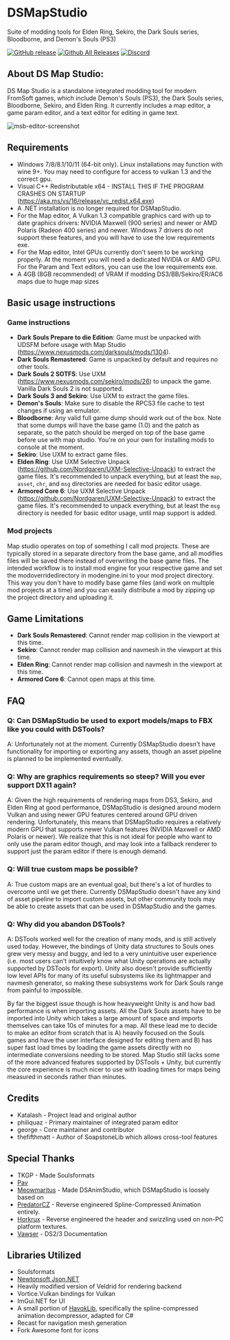 # DSMapStudio

Suite of modding tools for Elden Ring, Sekiro, the Dark Souls series, Bloodborne, and Demon's Souls (PS3)

[![GitHub release](https://img.shields.io/github/release/soulsmods/DSMapStudio.svg)](https://github.com/soulsmods/DSMapStudio/releases/latest)
[![Github All Releases](https://img.shields.io/github/downloads/soulsmods/DSMapStudio/total.svg)](https://github.com/soulsmods/DSMapStudio/releases/latest)
[![Discord](https://img.shields.io/badge/Discord%20-%237289DA.svg?&logo=discord&logoColor=white)](https://discord.com/invite/CKDBCUFhB3)

## About DS Map Studio:
DS Map Studio is a standalone integrated modding tool for modern FromSoft games, which include Demon's Souls (PS3), the Dark Souls series, Bloodborne, Sekiro, and Elden Ring. It currently includes a map editor, a game param editor, and a text editor for editing in game text.

![msb-editor-screenshot](https://user-images.githubusercontent.com/44953920/209740902-ab75c7fb-e281-4833-aeab-4c2ea41da815.png)

## Requirements
* Windows 7/8/8.1/10/11 (64-bit only). Linux installations may function with wine 9+. You may need to configure for access to vulkan 1.3 and the correct gpu.
* Visual C++ Redistributable x64 - INSTALL THIS IF THE PROGRAM CRASHES ON STARTUP (https://aka.ms/vs/16/release/vc_redist.x64.exe)
* A .NET installation is no longer required for DSMapStudio.
* For the Map editor, A Vulkan 1.3 compatible graphics card with up to date graphics drivers: NVIDIA Maxwell (900 series) and newer or AMD Polaris (Radeon 400 series) and newer. Windows 7 drivers do not support these features, and you will have to use the low requirements exe.
* For the Map editor, Intel GPUs currently don't seem to be working properly. At the moment you will need a dedicated NVIDIA or AMD GPU. For the Param and Text editors, you can use the low requirements exe.
* A 4GB (8GB recommended) of VRAM if modding DS3/BB/Sekiro/ER/AC6 maps due to huge map sizes

## Basic usage instructions
### Game instructions
* **Dark Souls Prepare to die Edition**: Game must be unpacked with UDSFM before usage with Map Studio (https://www.nexusmods.com/darksouls/mods/1304).
* **Dark Souls Remastered**: Game is unpacked by default and requires no other tools.
* **Dark Souls 2 SOTFS**: Use UXM (https://www.nexusmods.com/sekiro/mods/26) to unpack the game. Vanilla Dark Souls 2 is not supported.
* **Dark Souls 3 and Sekiro**: Use UXM to extract the game files.
* **Demon's Souls**: Make sure to disable the RPCS3 file cache to test changes if using an emulator.
* **Bloodborne**: Any valid full game dump should work out of the box. Note that some dumps will have the base game (1.0) and the patch as separate, so the patch should be merged on top of the base game before use with map studio. You're on your own for installing mods to console at the moment.
* **Sekiro**: Use UXM to extract game files.
* **Elden Ring**: Use UXM Selective Unpack (https://github.com/Nordgaren/UXM-Selective-Unpack) to extract the game files. It's recommended to unpack everything, but at least the `map`, `asset`, `chr`, and `msg` directories are needed for basic editor usage.
* **Armored Core 6**: Use UXM Selective Unpack (https://github.com/Nordgaren/UXM-Selective-Unpack) to extract the game files. It's recommended to unpack everything, but at least the `msg` directory is needed for basic editor usage, until map support is added.

### Mod projects
Map studio operates on top of something I call mod projects. These are typically stored in a separate directory from the base game, and all modifies files will be saved there instead of overwriting the base game files. The intended workflow is to install mod engine for your respective game and set the modoverridedirectory in modengine.ini to your mod project directory. This way you don't have to modify base game files (and work on multiple mod projects at a time) and you can easily distribute a mod by zipping up the project directory and uploading it.

## Game Limitations
* **Dark Souls Remastered**: Cannot render map collision in the viewport at this time.
* **Sekiro**: Cannot render map collision and navmesh in the viewport at this time.
* **Elden Ring**: Cannot render map collision and navmesh in the viewport at this time.
* **Armored Core 6**: Cannot open maps at this time.

## FAQ

### Q: Can DSMapStudio be used to export models/maps to FBX like you could with DSTools?
A: Unfortunately not at the moment. Currently DSMapStudio doesn't have functionality for importing or exporting any assets, though an asset pipeline is planned to be implemented eventually.

### Q: Why are graphics requirements so steep? Will you ever support DX11 again?
A: Given the high requirements of rendering maps from DS3, Sekiro, and Elden Ring at good performance, DSMapStudio is designed around modern Vulkan and using newer GPU features centered around GPU driven rendering. Unfortunately, this means that DSMapStudio requires a relatively modern GPU that supports newer Vulkan features (NVIDIA Maxwell or AMD Polaris or newer). We realize that this is not ideal for people who want to only use the param editor though, and may look into a fallback renderer to support just the param editor if there is enough demand.

### Q: Will true custom maps be possible?
A: True custom maps are an eventual goal, but there's a lot of hurdles to overcome until we get there. Currently DSMapStudio doesn't have any kind of asset pipeline to import custom assets, but other community tools may be able to create assets that can be used in DSMapStudio and the games.

### Q: Why did you abandon DSTools?
A: DSTools worked well for the creation of many mods, and is still actively used today. However, the bindings of Unity data structures to Souls ones grew very messy and buggy, and led to a very unintuitive user experience (i.e. most users can't intuitively know what Unity operations are actually supported by DSTools for export). Unity also doesn't provide sufficiently low level APIs for many of its useful subsystems like its lightmapper and navmesh generator, so making these subsystems work for Dark Souls range from painful to impossible.

By far the biggest issue though is how heavyweight Unity is and how bad performance is when importing assets. All the Dark Souls assets have to be imported into Unity which takes a large amount of space and imports themselves can take 10s of minutes for a map. All these lead me to decide to make an editor from scratch that is A) heavily focused on the Souls games and have the user interface designed for editing them and B) has super fast load times by loading the game assets directly with no intermediate conversions needing to be stored. Map Studio still lacks some of the more advanced features supported by DSTools + Unity, but currently the core experience is much nicer to use with loading times for maps being measured in seconds rather than minutes.

## Credits
* Katalash - Project lead and original author
* philiquaz - Primary maintainer of integrated param editor
* george - Core maintainer and contributor
* thefifthmatt - Author of SoapstoneLib which allows cross-tool features

## Special Thanks
* TKGP - Made Soulsformats
* [Pav](https://github.com/JohrnaJohrna)
* [Meowmaritus](https://github.com/meowmaritus) - Made DSAnimStudio, which DSMapStudio is loosely based on
* [PredatorCZ](https://github.com/PredatorCZ) - Reverse engineered Spline-Compressed Animation entirely.
* [Horkrux](https://github.com/horkrux) - Reverse engineered the header and swizzling used on non-PC platform textures.
* [Vawser](https://github.com/vawser) - DS2/3 Documentation

## Libraries Utilized
* Soulsformats
* [Newtonsoft Json.NET](https://www.newtonsoft.com/json)
* Heavily modified version of Veldrid for rendering backend
* Vortice.Vulkan bindings for Vulkan
* ImGui.NET for UI
* A small portion of [HavokLib](https://github.com/PredatorCZ/HavokLib), specifically the spline-compressed animation decompressor, adapted for C#
* Recast for navigation mesh generation
* Fork Awesome font for icons
